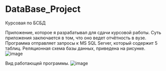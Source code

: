 # DataBase_Project
Курсовая по БСБД


Приложение, которое я разрабатывал для сдачи курсовой работы. Суть приложения заключается в том, что оно ведет отчётность в вузе. Программа отправляет запросы к MS SQL Server, который содержит 5 таблиц. Реляционная схема базы данных, приведена на рисунке. ![image](https://github.com/Reknitt/DataBase_Project/assets/69975860/ab7ad4b7-3e02-41ab-a4b1-433e8541577d)


Вид работающей программы.
![image](https://github.com/Reknitt/DataBase_Project/assets/69975860/22512701-f7dc-4985-8435-90b967a679fa)
